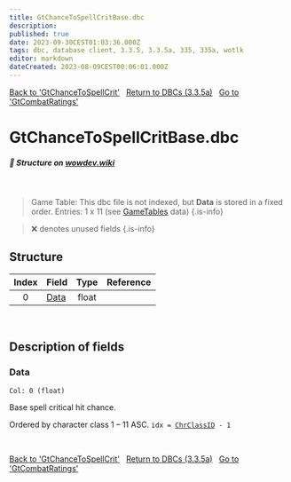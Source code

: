 ```yaml
---
title: GtChanceToSpellCritBase.dbc
description:
published: true
date: 2023-09-30CEST01:03:36.000Z
tags: dbc, database client, 3.3.5, 3.3.5a, 335, 335a, wotlk
editor: markdown
dateCreated: 2023-08-09CEST00:06:01.000Z
---
```

<a href="https://trinitycore.info/files/DBC/335/gtchancetospellcrit" class="mt-5 v-btn v-btn--depressed v-btn--flat v-btn--outlined theme--light v-size--default darkblue--text text--lighten-3"><span class="v-btn__content"><i aria-hidden="true" class="v-icon notranslate v-icon--left mdi mdi-arrow-left theme--light"></i><span>Back to 'GtChanceToSpellCrit'</span></span></a>&nbsp;&nbsp;&nbsp;<a href="https://trinitycore.info/files/DBC/335/DBC" class="mt-5 v-btn v-btn--depressed v-btn--flat v-btn--outlined theme--light v-size--default darkblue--text text--lighten-3"><span class="v-btn__content"><i aria-hidden="true" class="v-icon notranslate v-icon--left mdi mdi-home-outline theme--light"></i><span>Return to DBCs (3.3.5a)</span></span></a>&nbsp;&nbsp;&nbsp;<a href="https://trinitycore.info/files/DBC/335/gtcombatratings" class="mt-5 v-btn v-btn--depressed v-btn--flat v-btn--outlined theme--light v-size--default darkblue--text text--lighten-3"><span class="v-btn__content"><span>Go to 'GtCombatRatings'</span><i aria-hidden="true" class="v-icon notranslate v-icon--right mdi mdi-arrow-right theme--light"></i></span></a>

# GtChanceToSpellCritBase.dbc
##### :pencil: Structure on [wowdev.wiki](https://wowdev.wiki/DB/GtChanceToSpellCritBase)
&nbsp;

> Game Table:
> This dbc file is not indexed, but **Data** is stored in a fixed order.
> Entries: 1 x 11 (see [GameTables](/files/DBC/335/gametables) data)
{.is-info}

> :x: denotes unused fields
{.is-info}


## Structure

| Index | Field | Type | Reference |
| :---: | --- | :---: | --- |
| 0 | [Data](#data) | float |  |
&nbsp;
## Description of fields

### Data
<code>Col: 0 (float)</code>

Base spell critical hit chance.

Ordered by character class 1 &ndash; 11 ASC.
<code>idx = [ChrClassID](/files/DBC/335/chrclasses#id-alt) - 1</code>

&nbsp;

<a href="https://trinitycore.info/files/DBC/335/gtchancetospellcrit" class="mt-5 v-btn v-btn--depressed v-btn--flat v-btn--outlined theme--light v-size--default darkblue--text text--lighten-3"><span class="v-btn__content"><i aria-hidden="true" class="v-icon notranslate v-icon--left mdi mdi-arrow-left theme--light"></i><span>Back to 'GtChanceToSpellCrit'</span></span></a>&nbsp;&nbsp;&nbsp;<a href="https://trinitycore.info/files/DBC/335/DBC" class="mt-5 v-btn v-btn--depressed v-btn--flat v-btn--outlined theme--light v-size--default darkblue--text text--lighten-3"><span class="v-btn__content"><i aria-hidden="true" class="v-icon notranslate v-icon--left mdi mdi-home-outline theme--light"></i><span>Return to DBCs (3.3.5a)</span></span></a>&nbsp;&nbsp;&nbsp;<a href="https://trinitycore.info/files/DBC/335/gtcombatratings" class="mt-5 v-btn v-btn--depressed v-btn--flat v-btn--outlined theme--light v-size--default darkblue--text text--lighten-3"><span class="v-btn__content"><span>Go to 'GtCombatRatings'</span><i aria-hidden="true" class="v-icon notranslate v-icon--right mdi mdi-arrow-right theme--light"></i></span></a>
